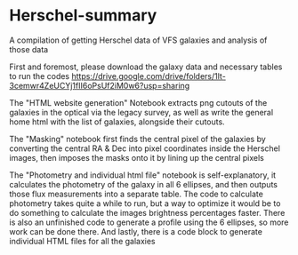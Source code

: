 # Herschel-summary
A compilation of getting Herschel data of VFS galaxies and analysis of those data

First and foremost, please download the galaxy data and necessary tables to run the codes https://drive.google.com/drive/folders/1lt-3cemwr4ZeUCYj1fII6oPsUf2iM0w6?usp=sharing

The "HTML website generation" Notebook extracts png cutouts of the galaxies in the optical via the legacy survey, as well as write the general home html with the list of galaxies, alongside their cutouts.

The "Masking" notebook first finds the central pixel of the galaxies by converting the central RA & Dec into pixel coordinates inside the Herschel images, then imposes the masks onto it by lining up the central pixels

The "Photometry and individual html file" notebook is self-explanatory, it calculates the photometry of the galaxy in all 6 ellipses, and then outputs those flux measurements into a separate table. The code to calculate photometry takes quite a while to run, but a way to optimize it would be to do something to calculate the images brightness percentages faster. There is also an unfinished code to generate a profile using the 6 ellipses, so more work can be done there. And lastly, there is a code block to generate individual HTML files for all the galaxies
